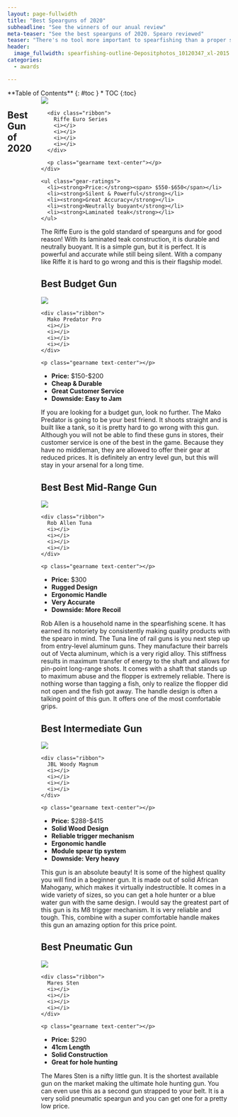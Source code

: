 ```yaml
---
layout: page-fullwidth
title: "Best Spearguns of 2020"
subheadline: "See the winners of our anual review"
meta-teaser: "See the best spearguns of 2020. Spearo reviewed"
teaser: "There's no tool more important to spearfishing than a proper speargun. But what should you choose? Which is the best fit for your skill level? Don't worry! We reviewed over 30 guns for our annual review and came up with our top 5 options. "
header:
  image_fullwidth: spearfishing-outline-Depositphotos_10120347_xl-2015.jpg
categories:
  - awards

---
```

<!--more-->

<div class="row blogpost awards">
<div class="medium-4 medium-push-8 columns" markdown="1">
<div class="panel radius" markdown="1">
**Table of Contents**
{: #toc }
*  TOC
{:toc}
</div>
</div><!-- /.medium-4.columns -->



<div class="medium-8 medium-pull-4 columns" markdown="1">

## Best Gun of 2020
  <div class="product-rating-wrapper">
    <div class="award-wrapper">
      <div class="box text-center">
         <img class="product" src="{{site.url}}/{{site.urlimg}}/euro1_1_1_1_1_1.jpg">
      </div>

      <div class="ribbon">
        Riffe Euro Series
        <i></i>
        <i></i>
        <i></i>
        <i></i>
      </div>

      <p class="gearname text-center"></p>
    </div>

    <ul class="gear-ratings">
      <li><strong>Price:</strong><span> $550-$650</span></li>
      <li><strong>Silent & Powerful</strong></li>
      <li><strong>Great Accuracy</strong></li>
      <li><strong>Neutrally buoyant</strong></li>
      <li><strong>Laminated teak</strong></li>
    </ul>
  </div>
  The Riffe Euro is the gold standard of spearguns and for good reason! With its laminated teak construction, it is durable and neutrally buoyant. It is a simple gun, but it is perfect. It is powerful and accurate while still being silent. With a company like Riffe it is hard to go wrong and this is their flagship model.


## Best Budget Gun
<div class="product-rating-wrapper">
  <div class="award-wrapper">
    <div class="box text-center">
       <img class="product" src="{{site.url}}/{{site.urlimg}}/mako-speargun.jpg">
    </div>

    <div class="ribbon">
      Mako Predator Pro
      <i></i>
      <i></i>
      <i></i>
      <i></i>
    </div>

    <p class="gearname text-center"></p>
  </div>

  <ul class="gear-ratings">
    <li><strong>Price:</strong><span> $150-$200</span></li>
    <li><strong>Cheap & Durable</strong></li>
    <li><strong>Great Customer Service</strong></li>
    <li><strong>Downside: Easy to Jam</strong></li>
  </ul>
</div>
If you are looking for a budget gun, look no further. The Mako Predator is going to be your best friend. It shoots straight and is built like a tank, so it is pretty hard to go wrong with this gun. Although you will not be able to find these guns in stores, their customer service is one of the best in the game. Because they have no middleman, they are allowed to offer their gear at reduced prices. It is definitely an entry level gun, but this will stay in your arsenal for a long time.


## Best Best Mid-Range Gun
<div class="product-rating-wrapper">
  <div class="award-wrapper">
    <div class="box text-center">
       <img class="product" src="{{site.url}}/{{site.urlimg}}/rob-allen-tuna.png">
    </div>

    <div class="ribbon">
      Rob Allen Tuna
      <i></i>
      <i></i>
      <i></i>
      <i></i>
    </div>

    <p class="gearname text-center"></p>
  </div>

  <ul class="gear-ratings">
    <li><strong>Price:</strong><span> $300</span></li>
    <li><strong>Rugged Design</strong></li>
    <li><strong>Ergonomic Handle</strong></li>
    <li><strong>Very Accurate</strong></li>
    <li><strong>Downside: More Recoil</strong></li>
  </ul>
</div>
Rob Allen is a household name in the spearfishing scene. It has earned its notoriety by consistently making quality products with the spearo in mind. The Tuna line of rail guns is you next step up from entry-level aluminum guns. They manufacture their barrels out of Vecta aluminum, which is a very rigid alloy. This stiffness results in maximum transfer of energy to the shaft and allows for pin-point long-range shots. It comes with a shaft that stands up to maximum abuse and the flopper is extremely reliable. There is nothing worse than tagging a fish, only to realize the flopper did not open and the fish got away. The handle design is often a talking point of this gun. It offers one of the most comfortable grips.

## Best Intermediate Gun
<div class="product-rating-wrapper">
  <div class="award-wrapper">
    <div class="box text-center">
       <img class="product" src="{{site.url}}/{{site.urlimg}}/jbl-woody-magnum.jpg">
    </div>

    <div class="ribbon">
      JBL Woody Magnum
      <i></i>
      <i></i>
      <i></i>
      <i></i>
    </div>

    <p class="gearname text-center"></p>
  </div>

  <ul class="gear-ratings">
    <li><strong>Price:</strong><span> $288-$415</span></li>
    <li><strong>Solid Wood Design</strong></li>
    <li><strong>Reliable trigger mechanism</strong></li>
    <li><strong>Ergonomic handle</strong></li>
    <li><strong>Module spear tip system</strong></li>
    <li><strong>Downside: Very heavy</strong></li>
  </ul>
</div>
This gun is an absolute beauty! It is some of the highest quality you will find in a beginner gun. It is made out of solid African Mahogany, which makes it virtually indestructible. It comes in a wide variety of sizes, so you can get a hole hunter or a blue water gun with the same design. I would say the greatest part of this gun is its M8 trigger mechanism. It is very reliable and tough. This, combine with a super comfortable handle makes this gun an amazing option for this price point.

## Best Pneumatic Gun
<div class="product-rating-wrapper">
  <div class="award-wrapper">
    <div class="box text-center">
       <img class="product" src="{{site.url}}/{{site.urlimg}}/mares-sten.jpg">
    </div>

    <div class="ribbon">
      Mares Sten
      <i></i>
      <i></i>
      <i></i>
      <i></i>
    </div>

    <p class="gearname text-center"></p>
  </div>

  <ul class="gear-ratings">
    <li><strong>Price:</strong><span> $290</span></li>
    <li><strong>41cm Length</strong></li>
    <li><strong>Solid Construction</strong></li>
    <li><strong>Great for hole hunting</strong></li>
  </ul>
</div>
The Mares Sten is a nifty little gun. It is the shortest available gun on the market making the ultimate hole hunting gun. You can even use this as a second gun strapped to your belt. It is a very solid pneumatic speargun and you can get one for a pretty low price.



</div><!-- /.medium-8.columns -->
</div><!-- /.row -->


